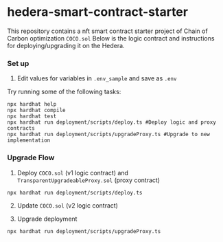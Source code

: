 # hedera-smart-contract-starter

This repository contains a nft smart contract starter project of Chain of Carbon optimization `COCO.sol` Below is the logic contract and instructions for deploying/upgrading it on the Hedera.


### Set up
1. Edit values for variables in `.env_sample` and save as `.env`

Try running some of the following tasks:

```shell
npx hardhat help
npx hardhat compile
npx hardhat test
npx hardhat run deployment/scripts/deploy.ts #Deploy logic and proxy contracts
npx hardhat run deployment/scripts/upgradeProxy.ts #Upgrade to new implementation
```

### Upgrade Flow
1. Deploy `COCO.sol` (v1 logic contract) and `TransparentUpgradeableProxy.sol` (proxy contract)
```
npx hardhat run deployment/scripts/deploy.ts
```

2. Update `COCO.sol` (v2 logic contract)

3. Upgrade deployment
```
npx hardhat run deployment/scripts/upgradeProxy.ts
```
